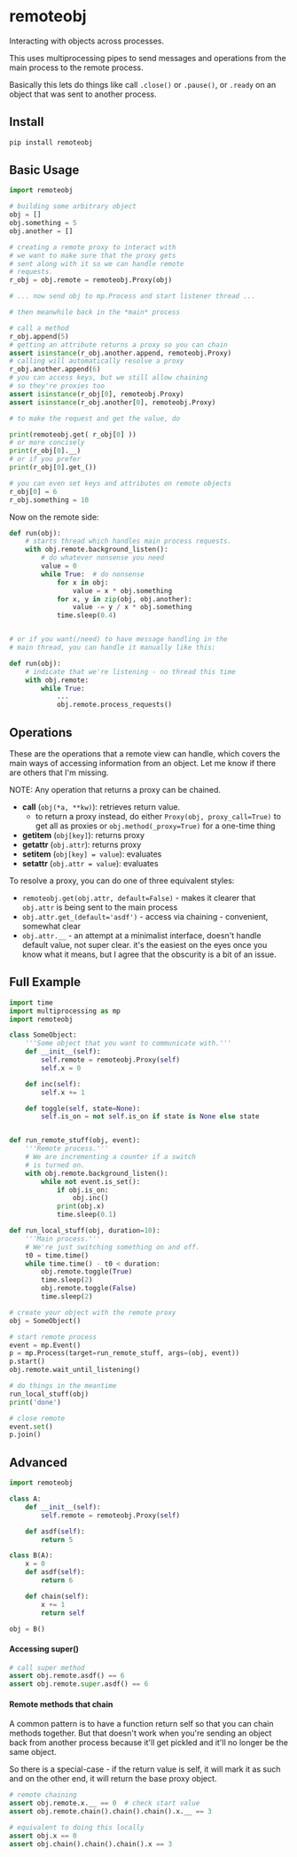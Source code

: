 # remoteobj
Interacting with objects across processes.

This uses multiprocessing pipes to send messages and operations from the main process to the remote process.

Basically this lets do things like call `.close()` or `.pause()`, or `.ready` on an object that was sent to another process.


## Install

```bash
pip install remoteobj
```

## Basic Usage

```python
import remoteobj

# building some arbitrary object
obj = []
obj.something = 5
obj.another = []

# creating a remote proxy to interact with
# we want to make sure that the proxy gets
# sent along with it so we can handle remote
# requests.
r_obj = obj.remote = remoteobj.Proxy(obj)

# ... now send obj to mp.Process and start listener thread ...

# then meanwhile back in the *main* process

# call a method
r_obj.append(5)
# getting an attribute returns a proxy so you can chain
assert isinstance(r_obj.another.append, remoteobj.Proxy)
# calling will automatically resolve a proxy
r_obj.another.append(6)
# you can access keys, but we still allow chaining
# so they're proxies too
assert isinstance(r_obj[0], remoteobj.Proxy)
assert isinstance(r_obj.another[0], remoteobj.Proxy)

# to make the request and get the value, do

print(remoteobj.get( r_obj[0] ))
# or more concisely
print(r_obj[0].__)
# or if you prefer
print(r_obj[0].get_())

# you can even set keys and attributes on remote objects
r_obj[0] = 6
r_obj.something = 10
```

Now on the remote side:

```python
def run(obj):
    # starts thread which handles main process requests.
    with obj.remote.background_listen():
        # do whatever nonsense you need
        value = 0
        while True:  # do nonsense
            for x in obj:
                value = x * obj.something
            for x, y in zip(obj, obj.another):
                value -= y / x * obj.something
            time.sleep(0.4)


# or if you want(/need) to have message handling in the
# main thread, you can handle it manually like this:

def run(obj):
    # indicate that we're listening - no thread this time
    with obj.remote:
        while True:
            ...
            obj.remote.process_requests()

```


## Operations
These are the operations that a remote view can handle, which covers the main ways of accessing information from an object. Let me know if there are others that I'm missing.

NOTE: Any operation that returns a proxy can be chained.

 - **call** (`obj(*a, **kw)`): retrieves return value.
    - to return a proxy instead, do either `Proxy(obj, proxy_call=True)` to get all as proxies or `obj.method(_proxy=True)` for a one-time thing
 - **getitem** (`obj[key]`): returns proxy
 - **getattr** (`obj.attr`): returns proxy
 - **setitem** (`obj[key] = value`): evaluates
 - **setattr** (`obj.attr = value`): evaluates

To resolve a proxy, you can do one of three equivalent styles:
 - `remoteobj.get(obj.attr, default=False)` - makes it clearer that `obj.attr` is being sent to the main process
 - `obj.attr.get_(default='asdf')` - access via chaining - convenient, somewhat clear
 - `obj.attr.__` - an attempt at a minimalist interface, doesn't handle default value, not super clear. it's the easiest on the eyes once you know what it means, but I agree that the obscurity is a bit of an issue.

## Full Example

```python
import time
import multiprocessing as mp
import remoteobj

class SomeObject:
    '''Some object that you want to communicate with.'''
    def __init__(self):
        self.remote = remoteobj.Proxy(self)
        self.x = 0

    def inc(self):
        self.x += 1

    def toggle(self, state=None):
        self.is_on = not self.is_on if state is None else state


def run_remote_stuff(obj, event):
    '''Remote process.'''
    # We are incrementing a counter if a switch
    # is turned on.
    with obj.remote.background_listen():
        while not event.is_set():
            if obj.is_on:
                obj.inc()
            print(obj.x)
            time.sleep(0.1)

def run_local_stuff(obj, duration=10):
    '''Main process.'''
    # We're just switching something on and off.
    t0 = time.time()
    while time.time() - t0 < duration:
        obj.remote.toggle(True)
        time.sleep(2)
        obj.remote.toggle(False)
        time.sleep(2)

# create your object with the remote proxy
obj = SomeObject()

# start remote process
event = mp.Event()
p = mp.Process(target=run_remote_stuff, args=(obj, event))
p.start()
obj.remote.wait_until_listening()

# do things in the meantime
run_local_stuff(obj)
print('done')

# close remote
event.set()
p.join()
```

## Advanced

```python
import remoteobj

class A:
    def __init__(self):
        self.remote = remoteobj.Proxy(self)

    def asdf(self):
        return 5

class B(A):
    x = 0
    def asdf(self):
        return 6

    def chain(self):
        x += 1
        return self

obj = B()
```

#### Accessing super()
```python
# call super method
assert obj.remote.asdf() == 6
assert obj.remote.super.asdf() == 6
```

#### Remote methods that chain
A common pattern is to have a function return self so that you can chain methods together. But that doesn't work when you're sending an object back from another process because it'll get pickled and it'll no longer be the same object.

So there is a special-case - if the return value is self, it will mark it as such and on the other end, it will return the base proxy object.
```python
# remote chaining
assert obj.remote.x.__ == 0  # check start value
assert obj.remote.chain().chain().chain().x.__ == 3

# equivalent to doing this locally
assert obj.x == 0
assert obj.chain().chain().chain().x == 3
```
